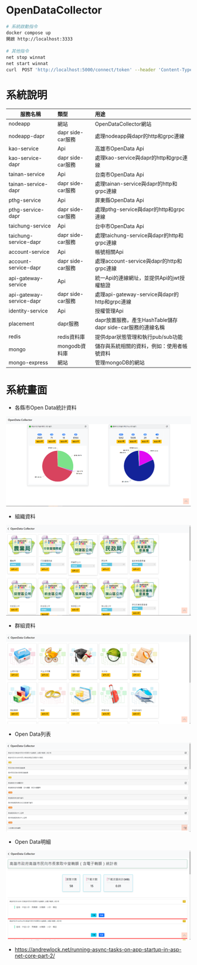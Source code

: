 # OpenDataCollector


``` Bash
# 系統啟動指令
docker compose up 
開啟 http://localhost:3333

# 其他指令
net stop winnat
net start winnat
curl  POST 'http://localhost:5000/connect/token' --header 'Content-Type: application/x-www-form-urlencoded' --data-urlencode 'client_id=client' --data-urlencode 'client_secret=secret' --data-urlencode 'scope=api1' --data-urlencode 'grant_type=client_credentials'
```
# 系統說明
| 服務名稱                 | 類型              | 用途                                                       |
| ------------------------ | :---------------- | :--------------------------------------------------------- |
| nodeapp                  | 網站              | OpenDataCollector網站                                      |
| nodeapp-dapr             | dapr side-car服務 | 處理nodeapp與dapr的http和grpc連線                          |
| kao-service              | Api               | 高雄市OpenData Api                                         |
| kao-service-dapr         | dapr side-car服務 | 處理kao-service與dapr的http和grpc連線                      |
| tainan-service           | Api               | 台南市OpenData Api                                         |
| tainan-service-dapr      | dapr side-car服務 | 處理tainan-service與dapr的http和grpc連線                   |
| pthg-service             | Api               | 屏東縣OpenData Api                                         |
| pthg-service-dapr        | dapr side-car服務 | 處理pthg-service與dapr的http和grpc連線                     |
| taichung-service         | Api               | 台中市OpenData Api                                         |
| taichung-service-dapr    | dapr side-car服務 | 處理taichung-service與dapr的http和grpc連線                 |
| account-service          | Api               | 帳號相關Api                                                |
| account-service-dapr     | dapr side-car服務 | 處理account-service與dapr的http和grpc連線                  |
| api-gateway-service      | Api               | 統一Api的連線網址，並提供Api的jwt授權驗證                  |
| api-gateway-service-dapr | dapr side-car服務 | 處理api-gateway-service與dapr的http和grpc連線              |
| identity-service         | Api               | 授權管理Api                                                |
| placement                | dapr服務          | dapr放置服務，產生HashTable儲存dapr side-car服務的連線名稱 |
| redis                    | redis資料庫       | 提供dpar狀態管理和執行pub/sub功能                          |
| mongo                    | mongodb資料庫     | 儲存與系統相關的資料，例如：使用者帳號資料                 |
| mongo-express            | 網站              | 管理mongoDB的網站                                          |

# 系統畫面
- 各縣市Open Data統計資料
<center><img src="https://github.com/Benknightdark/OpenDataCollector/blob/main/screenshot/1.png?raw=true" />
</center>

- 組織資料
<center><img src="https://github.com/Benknightdark/OpenDataCollector/blob/main/screenshot/2.png?raw=true" />
</center>

- 群組資料
<center><img src="https://github.com/Benknightdark/OpenDataCollector/blob/main/screenshot/3.png?raw=true" />
</center>

- Open Data列表
<center><img src="https://github.com/Benknightdark/OpenDataCollector/blob/main/screenshot/4.png?raw=true" />
</center>

- Open Data明細
<center><img src="https://github.com/Benknightdark/OpenDataCollector/blob/main/screenshot/5.png?raw=true" />
</center>




- https://andrewlock.net/running-async-tasks-on-app-startup-in-asp-net-core-part-2/